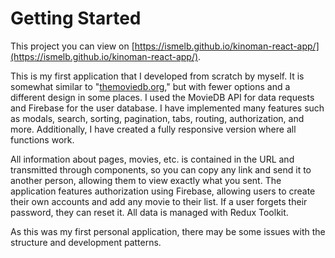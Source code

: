 # Getting Started

This project you can view on [https://ismelb.github.io/kinoman-react-app/](https://ismelb.github.io/kinoman-react-app/).

This is my first application that I developed from scratch by myself. It is somewhat similar to "[themoviedb.org](https://www.themoviedb.org/)," but with fewer options and a different design in some places. I used the MovieDB API for data requests and Firebase for the user database. I have implemented many features such as modals, search, sorting, pagination, tabs, routing, authorization, and more. Additionally, I have created a fully responsive version where all functions work.

All information about pages, movies, etc. is contained in the URL and transmitted through components, so you can copy any link and send it to another person, allowing them to view exactly what you sent. The application features authorization using Firebase, allowing users to create their own accounts and add any movie to their list. If a user forgets their password, they can reset it. All data is managed with Redux Toolkit.

As this was my first personal application, there may be some issues with the structure and development patterns.
